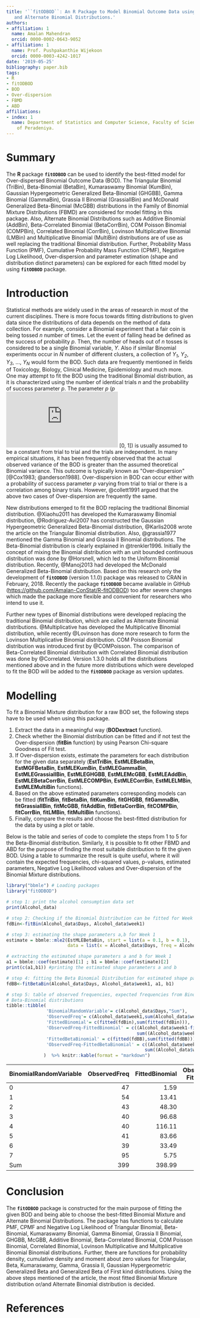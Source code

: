 ```yaml
---
title: '``fitODBOD``: An R Package to Model Binomial Outcome Data using Binomial Mixture
   and Alternate Binomial Distributions.'
authors:
- affiliation: 1
  name: Amalan Mahendran
  orcid: 0000-0002-0643-9052
- affiliation: 1
  name: Prof. Pushpakanthie Wijekoon
  orcid: 0000-0003-4242-1017
date: '2019-05-25'
bibliography: paper.bib
tags:
- R
- fitODBOD
- BOD
- Over-dispersion
- FBMD
- ABD
affiliations:
- index: 1
  name: Department of Statistics and Computer Science, Faculty of Science, University
    of Peradeniya.
---
```


# Summary

The **R** package **``fitODBOD``** can be used to identify the best-fitted
model for Over-dispersed Binomial Outcome Data (BOD). The Triangular
Binomial (TriBin), Beta-Binomial (BetaBin), Kumaraswamy Binomial
(KumBin), Gaussian Hypergeometric Generalized Beta-Binomial (GHGBB),
Gamma Binomial (GammaBin), Grassia II Binomial (GrassiaIIBin) and
McDonald Generalized Beta-Binomial (McGBB) distributions in the Family
of Binomial Mixture Distributions (FBMD) are considered for model
fitting in this package. Also, Alternate Binomial Distributions such as
Additive Binomial (AddBin), Beta-Correlated Binomial (BetaCorrBin), COM
Poisson Binomial (COMPBin), Correlated Binomial (CorrBin), Lovinson
Multiplicative Binomial (LMBin) and Multiplicative Binomial (MultiBin)
distributions are of use as well replacing the traditional Binomial
distribution. Further, Probability Mass Function (PMF), Cumulative
Probability Mass Function (CPMF), Negative Log Likelihood,
Over-dispersion and parameter estimation (shape and distribution
distinct parameters) can be explored for each fitted model by using
**``fitODBOD``** package. 

# Introduction

Statistical methods are widely used in the areas of research in most of
the current disciplines. There is more focus towards fitting
distributions to given data since the distributions of data depends on
the method of data collection. For example, consider a Binomial
experiment that a fair coin is being tossed *n* number of times. Let the
event of falling head be defined as the success of probability *p*.
Then, the number of heads out of *n* tosses is considered to be a single
Binomial variable, *Y*. Also if similar Binomial experiments occur in
*N* number of different clusters, a collection of *Y<sub>1<sub>*,
*Y<sub>2<sub>*, *Y<sub>3<sub>*, ..., *Y<sub>N<sub>* would form the BOD.
Such data are frequently mentioned in fields of Toxicology, Biology,
Clinical Medicine, Epidemiology and much more. One may attempt to fit
the BOD using the traditional Binomial distribution, as it is
characterized using the number of identical trials *n* and the
probability of success parameter *p*. The parameter *p* (*p* 
![](http://latex.codecogs.com/gif.latex?%5Cfn_jvn%20%5Clarge%20%5Cin) [0, 1]) 
is usually assumed to be a constant from trial to trial and
the trials are independent. In many empirical situations, it has been
frequently observed that the actual observed variance of the BOD is
greater than the assumed theoretical Binomial variance. This outcome is
typically known as "Over-dispersion" [@Cox1983; @anderson1988].
Over-dispersion in BOD can occur either with a probability of success
parameter *p* varying from trial to trial or there is a correlation
among binary trials. However, @collett1991 argued that the above two
cases of Over-dispersion are frequently the same.

New distributions emerged to fit the BOD replacing the traditional
Binomial distribution. @Xiaohu2011 has developed the
Kumaraswamy Binomial distribution, @Rodriguez-Avi2007 has
constructed the Gaussian Hypergeometric Generalized Beta-Binomial
distribution, @Karlis2008 wrote the article on the
Triangular Binomial distribution. Also, @grassia1977 mentioned the 
Gamma Binomial and Grassia II Binomial distributions. The Beta-Binomial 
distribution is clearly explained in @trenkler1996. Initially the concept 
of mixing the Binomial distribution with an unit bounded continuous distribution 
was done by @Horsnell, which led to the Uniform Binomial distribution. 
Recently, @Manoj2013 had developed the McDonald Generalized Beta-Binomial 
distribution. Based on this research only the development of **``fitODBOD``**
(version 1.1.0) package was released to CRAN in February, 2018. 
Recently the package **``fitODBOD``** became available in GitHub 
(<https://github.com/Amalan-ConStat/R-fitODBOD>) too after severe 
changes which made the package more flexible and convenient for researchers 
who intend to use it.

Further new types of Binomial distributions were developed replacing the
traditional Binomial distribution, which are called as Alternate
Binomial distributions. @Multiplicative has developed the Multiplicative
Binomial distribution, while recently @Lovinson has done more
research to form the Lovinson Multiplicative Binomial distribution. COM
Poisson Binomial distribution was introduced first by @COMPoisson. 
The comparison of Beta-Correlated Binomial distribution with
Correlated Binomial distribution was done by @Correlated.
Version 1.3.0 holds all the distributions mentioned above and
in the future more distributions which were developed to fit the BOD will
be added to the **``fitODBOD``** package as version updates.

# Modelling

To fit a Binomial Mixture distribution for a raw BOD set, the following
steps have to be used when using this package.

1.  Extract the data in a meaningful way (**BODextract** function).
2.  Check whether the Binomial distribution can be fitted and if not
    test the Over-dispersion (**fitBin** function) by using Pearson
    Chi-square Goodness of Fit test.
3.  If Over-dispersion exists, estimate the parameters for each
    distribution for the given data separately (**EstTriBin**,
    **EstMLEBetaBin**, **EstMGFBetaBin**, **EstMLEKumBin**,
    **EstMLEGammaBin**, **EstMLEGrassiaIIBin**, **EstMLEGHGBB**,
    **EstMLEMcGBB**, **EstMLEAddBin**, **EstMLEBetaCorrBin**,
    **EstMLECOMPBin**, **EstMLECorrBin**, **EstMLELMBin**,
    **EstMLEMultiBin** functions).
4.  Based on the above estimated parameters corresponding models can be
    fitted (**fitTriBin**, **fitBetaBin**, **fitKumBin**, **fitGHGBB**,
    **fitGammaBin**, **fitGrassiaIIBin**, **fitMcGBB**, **fitAddBin**,
    **fitBetaCorrBin**, **fitCOMPBin**, **fitCorrBin**, **fitLMBin**,
    **fitMultiBin** functions).
5.  Finally, compare the results and choose the best-fitted distribution
    for the data by using a plot or table.

Below is the table and series of code to complete the steps from 1 to 5 for the
Beta-Binomial distribution. Similarly, it is possible to fit other FBMD
and ABD for the purpose of finding the most suitable distribution to
fit the given BOD. Using a table to summarize the result is quite
useful, where it will contain the expected frequencies, chi-squared
values, p-values, estimated parameters, Negative Log Likelihood values
and Over-dispersion of the Binomial Mixture distributions.

```r
library("bbmle") # Loading packages 
library("fitODBOD")

# step 1: print the alcohol consumption data set 
print(Alcohol_data)

# step 2: Checking if the Binomial Distribution can be fitted for Week 1
fdBin<-fitBin(Alcohol_data$Days, Alcohol_data$week1)

# step 3: estimating the shape parameters a,b for Week 1
estimate = bbmle::mle2(EstMLEBetaBin, start = list(a = 0.1, b = 0.1),  
                       data = list(x = Alcohol_data$Days, freq = Alcohol_data$week1))

# extracting the estimated shape parameters a and b for Week 1
a1 = bbmle::coef(estimate)[1] ; b1 = bbmle::coef(estimate)[2]
print(c(a1,b1)) #printing the estimated shape parameters a and b 

# step 4: fitting the Beta Binomial Distribution for estimated shape parameters to Week 1
fdBB<-fitBetaBin(Alcohol_data$Days, Alcohol_data$week1, a1, b1)

# step 5: table of observed frequencies, expected frequencies from Binomial and 
# Beta-Binomial distributions
tibble::tibble(
               'BinomialRandomVariable'= c(Alcohol_data$Days,"Sum"),
               'ObservedFreq'= c(Alcohol_data$week1,sum(Alcohol_data$week1)),
               'FittedBinomial'= c(fitted(fdBin),sum(fitted(fdBin))),
               'ObservedFreq-FittedBinomial' = c((Alcohol_data$week1-fitted(fdBin)),
                                                 sum((Alcohol_data$week1-fitted(fdBin)))),
               'FittedBetaBinomial' = c(fitted(fdBB),sum(fitted(fdBB))),
               'ObservedFreq-FittedBetaBinomial' = c((Alcohol_data$week1-fitted(fdBB)),
                                                    sum((Alcohol_data$week1-fitted(fdBB)))),
              )  %>% knitr::kable(format = "markdown")

```

|BinomialRandomVariable | ObservedFreq| FittedBinomial| ObservedFreq-FittedBinomial| FittedBetaBinomial| ObservedFreq-FittedBetaBinomial|
|:----------------------|------------:|--------------:|---------------------------:|------------------:|-------------------------------:|
|0                      |           47|           1.59|                       45.41|              54.62|                           -7.62|
|1                      |           54|          13.41|                       40.59|              42.00|                           12.00|
|2                      |           43|          48.30|                       -5.30|              38.90|                            4.10|
|3                      |           40|          96.68|                      -56.68|              38.54|                            1.46|
|4                      |           40|         116.11|                      -76.11|              40.07|                           -0.07|
|5                      |           41|          83.66|                      -42.66|              44.00|                           -3.00|
|6                      |           39|          33.49|                        5.51|              53.09|                          -14.09|
|7                      |           95|           5.75|                       89.25|              87.78|                            7.22|
|Sum                    |          399|         398.99|                        0.01|             399.00|                            0.00|

# Conclusion

The **``fitODBOD``** package is constructed for the main purpose of fitting
the given BOD and being able to choose the best-fitted Binomial Mixture
and Alternate Binomial Distributions. The package has functions to
calculate PMF, CPMF and Negative Log Likelihood of Triangular Binomial,
Beta-Binomial, Kumaraswamy Binomial, Gamma Binomial, Grassia II
Binomial, GHGBB, McGBB, Additive Binomial, Beta-Correlated Binomial, COM
Poisson Binomial, Correlated Binomial, Lovinson Multiplicative and
Multiplicative Binomial Binomial distributions. Further, there are
functions for probability density, cumulative density and moment about
zero values for Triangular, Beta, Kumaraswamy, Gamma, Grassia II,
Gaussian Hypergeometric Generalized Beta and Generalized Beta of First
kind distributions. Using the above steps mentioned of the article, the
most fitted Binomial Mixture distribution or/and Alternate Binomial
distribution is decided.

# References
